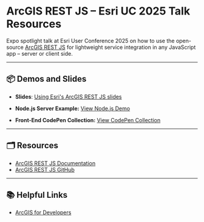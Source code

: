 
# ArcGIS REST JS – Esri UC 2025 Talk Resources

Expo spotlight talk at Esri User Conference 2025 on how to use the open-source [ArcGIS REST JS](https://github.com/Esri/arcgis-rest-js) for lightweight service integration in any JavaScript app – server or client side.

---

## 📦 Demos and Slides

- **Slides**: [Using Esri's ArcGIS REST JS slides](https://drive.google.com/file/d/1fzB7_mRXDViC_UfEoROTub12OPusQ0hg/view?usp=sharing)

- **Node.js Server Example:** [View Node.js Demo](https://github.com/cyatteau/geoenrichment-population-demo)

- **Front-End CodePen Collection:** [View CodePen Collection](https://codepen.io/collection/kkbgeG)

---

## 🗂️ Resources

- [ArcGIS REST JS Documentation](https://developers.arcgis.com/arcgis-rest-js/)
- [ArcGIS REST JS GitHub](https://github.com/Esri/arcgis-rest-js)
---

## 📚 Helpful Links

- [ArcGIS for Developers](https://developers.arcgis.com/)
